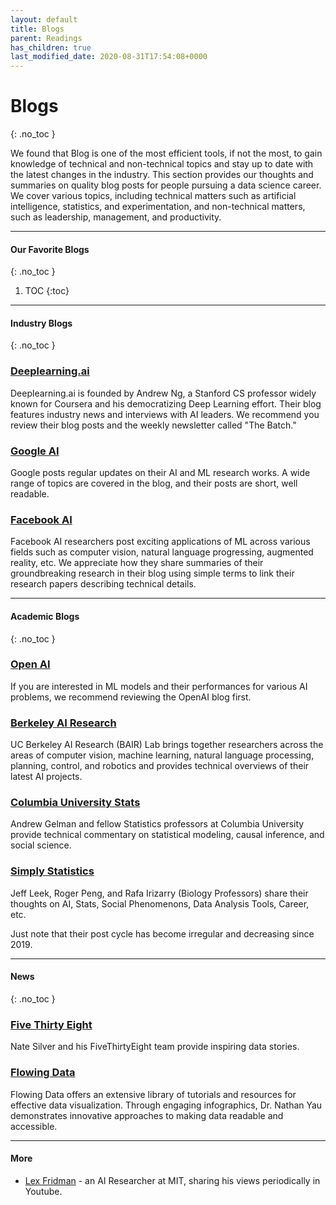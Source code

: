 ```yaml
---
layout: default
title: Blogs
parent: Readings
has_children: true
last_modified_date: 2020-08-31T17:54:08+0000
---
```


# Blogs
{: .no_toc }

We found that Blog is one of the most efficient tools, if not the most, to gain knowledge of technical and non-technical topics and stay up to date with the latest changes in the industry. This section provides our thoughts and summaries on quality blog posts for people pursuing a data science career. We cover various topics, including technical matters such as artificial intelligence, statistics, and experimentation, and non-technical matters, such as leadership, management, and productivity.

---

#### Our Favorite Blogs
{: .no_toc }

1. TOC
{:toc}

---

#### Industry Blogs
{: .no_toc }

### [Deeplearning.ai](https://www.deeplearning.ai/)

Deeplearning.ai is founded by Andrew Ng, a Stanford CS professor widely known for Coursera and his democratizing Deep Learning effort. Their blog features industry news and interviews with AI leaders. We recommend you review their blog posts and the weekly newsletter called "The Batch."

### [Google AI](https://ai.googleblog.com/)

Google posts regular updates on their AI and ML research works. A wide range of topics are covered in the blog, and their posts are short, well readable.

### [Facebook AI](https://ai.facebook.com/blog/?page=1)

Facebook AI researchers post exciting applications of ML across various fields such as computer vision, natural language progressing, augmented reality, etc. We appreciate how they share summaries of their groundbreaking research in their blog using simple terms to link their research papers describing technical details.

---

#### Academic Blogs
{: .no_toc }

### [Open AI](https://openai.com/blog)

If you are interested in ML models and their performances for various AI problems, we recommend reviewing the OpenAI blog first. 

### [Berkeley AI Research](https://bair.berkeley.edu/blog/)

UC Berkeley AI Research (BAIR) Lab brings together researchers across the areas of computer vision, machine learning, natural language processing, planning, control, and robotics and provides technical overviews of their latest AI projects.

### [Columbia University Stats](https://statmodeling.stat.columbia.edu/)

Andrew Gelman and fellow Statistics professors at Columbia University provide technical commentary on statistical modeling, causal inference, and social science.

### [Simply Statistics](https://simplystatistics.org/)

Jeff Leek, Roger Peng, and Rafa Irizarry (Biology Professors) share their thoughts on AI, Stats, Social Phenomenons, Data Analysis Tools, Career, etc. 

Just note that their post cycle has become irregular and decreasing since 2019. 

---

#### News
{: .no_toc }

### [Five Thirty Eight](https://fivethirtyeight.com)

Nate Silver and his FiveThirtyEight team provide inspiring data stories.

### [Flowing Data](https://flowingdata.com)

Flowing Data offers an extensive library of tutorials and resources for effective data visualization. Through engaging infographics, Dr. Nathan Yau demonstrates innovative approaches to making data readable and accessible.

---

#### More

- [Lex Fridman](https://lexfridman.com/) - an AI Researcher at MIT, sharing his views periodically in Youtube.
